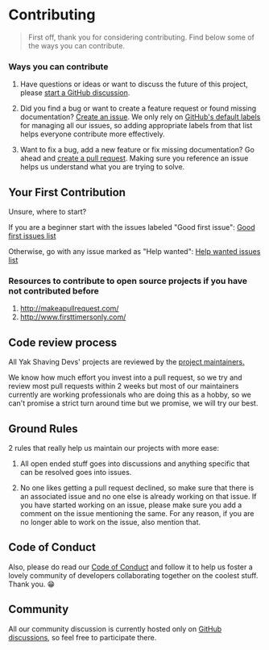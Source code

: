 # Contributing

>First off, thank you for considering contributing. Find below some of the ways you can contribute.

### Ways you can contribute

1. Have questions or ideas or want to discuss the future of this project, please [start a GitHub discussion](https://github.com/yakshavingdevs/infibox/discussions/new/choose).

2. Did you find a bug or want to create a feature request or found missing documentation? [Create an issue](https://github.com/yakshavingdevs/infibox/issues/new). We only rely on [GitHub's default labels](https://docs.github.com/en/issues/using-labels-and-milestones-to-track-work/managing-labels#about-default-labels) for managing all our issues, so adding appropriate labels from that list helps everyone contribute more effectively.

3. Want to fix a bug, add a new feature or fix missing documentation? Go ahead and [create a pull request](https://github.com/yakshavingdevs/infibox/compare). Making sure you reference an issue helps us understand what you are trying to solve.

## Your First Contribution

Unsure, where to start?

If you are a beginner start with the issues labeled "Good first issue": [Good first issues list](https://github.com/yakshavingdevs/infibox/labels/good%20first%20issue)

Otherwise, go with any issue marked as "Help wanted": [Help wanted issues list](https://github.com/yakshavingdevs/infibox/labels/help%20wanted)

### Resources to contribute to open source projects if you have not contributed before

1. http://makeapullrequest.com/
2. http://www.firsttimersonly.com/

## Code review process

All Yak Shaving Devs' projects are reviewed by the [project maintainers.](https://github.com/orgs/yakshavingdevs/people)

We know how much effort you invest into a pull request, so we try and review most pull requests within 2 weeks but most of our maintainers currently are working professionals who are doing this as a hobby, so we can't promise a strict turn around time but we promise, we will try our best.

## Ground Rules

2 rules that really help us maintain our projects with more ease:

1. All open ended stuff goes into discussions and anything specific that can be resolved goes into issues.

2. No one likes getting a pull request declined, so make sure that there is an associated issue and no one else is already working on that issue. If you have started working on an issue, please make sure you add a comment on the issue mentioning the same. For any reason, if you are no longer able to work on the issue, also mention that.

## Code of Conduct

Also, please do read our [Code of Conduct](/CODE_OF_CONDUCT.md) and follow it to help us foster a lovely community of developers collaborating together on the coolest stuff. Thank you. 😁

## Community

All our community discussion is currently hosted only on [GitHub discussions](https://github.com/yakshavingdevs/infibox/discussions/new/choose), so feel free to participate there.